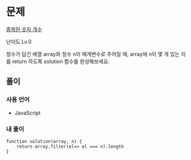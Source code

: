 # 문제

[중복된 숫자 개수](https://school.programmers.co.kr/learn/courses/30/lessons/120583)

난이도 Lv.0

정수가 담긴 배열 array와 정수 n이 매개변수로 주어질 때, array에 n이 몇 개 있는 지를 return 하도록 solution 함수를 완성해보세요.

## 풀이

### 사용 언어

- JavaScript

### 내 풀이

```
function solution(array, n) {
    return array.filter(el=> el === n).length
}
```
